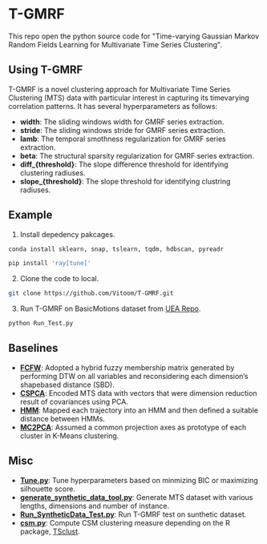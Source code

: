 # T-GMRF

This repo open the python source code for "Time-varying Gaussian Markov Random Fields Learning for Multivariate Time Series Clustering".

## Using T-GMRF

T-GMRF is a novel clustering approach for Multivariate Time Series Clustering (MTS) data with particular interest in capturing its timevarying correlation patterns. It has several hyperparameters as follows:

+ **width**: The sliding windows width for GMRF series extraction.
+ **stride**: The sliding windows stride for GMRF series extraction.
+ **lamb**: The temporal smothness regularization for GMRF series extraction.
+ **beta**: The structural sparsity regularization for GMRF series extraction.
+ **diff_{threshold}**: The slope difference threshold for identifying clustering radiuses.
+ **slope_{threshold}**: The slope threshold for identifying clustring radiuses.

## Example

1. Install depedency pakcages.
```bash
conda install sklearn, snap, tslearn, tqdm, hdbscan, pyreadr

pip install 'ray[tune]'
```

2. Clone the code to local.
```bash
git clone https://github.com/Vitoom/T-GMRF.git
```

3. Run T-GMRF on BasicMotions dataset from [UEA Repo](http://www.timeseriesclassification.com/dataset.php).
```bash
python Run_Test.py
```

## Baselines
+ [**FCFW**](https://github.com/Vitoom/T-GMRF/tree/main/Baselines/FCFW): Adopted a hybrid fuzzy membership matrix generated by performing DTW on all variables and reconsidering each dimension’s shapebased distance (SBD). 
+ [**CSPCA**](https://github.com/Vitoom/T-GMRF/tree/main/Baselines/CSPCA): Encoded MTS data with vectors that were dimension reduction result of covariances using PCA.
+ [**HMM**](https://github.com/Vitoom/T-GMRF/tree/main/Baselines/HMM): Mapped each trajectory into an HMM and then defined a suitable distance between HMMs.
+ [**MC2PCA**](https://github.com/Vitoom/T-GMRF/tree/main/Baselines/MC2PCA): Assumed a common projection axes as prototype of each cluster in K-Means clustering.

## Misc

+ [**Tune.py**](https://github.com/Vitoom/T-GMRF/blob/main/Tune.py): Tune hyperparameters based on minmizing BIC or maximizing silhouette score.
+ [**generate_synthetic_data_tool.py**](https://github.com/Vitoom/T-GMRF/blob/main/Tools/generate_synthetic_data_tool.py): Generate MTS dataset with various lengths, dimensions and number of instance.
+ [**Run_SyntheticData_Test.py**](https://github.com/Vitoom/T-GMRF/blob/main/Run_SyntheticData_Test.py): Run T-GMRF test on sunthetic dataset.
+ [**csm.py**](https://github.com/Vitoom/T-GMRF/blob/main/Measures/csm/csm.py): Compute CSM clustering measure depending on the R package, [TSclust](https://cran.r-project.org/web/packages/TSclust/index.html).
